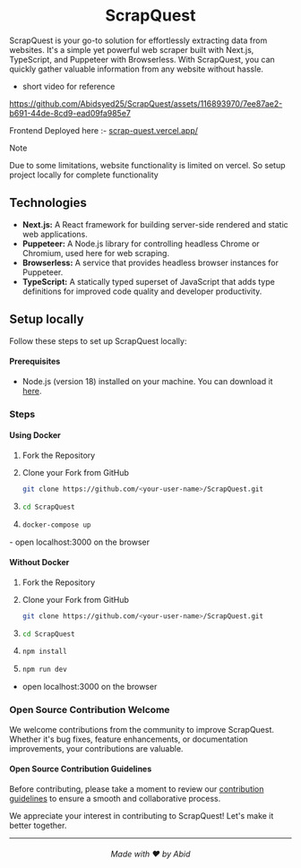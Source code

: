 



  <h1 align="center">ScrapQuest</h1>


ScrapQuest is your go-to solution for effortlessly extracting data from websites. It's a simple yet powerful web scraper built with Next.js, TypeScript, and Puppeteer with Browserless. With ScrapQuest, you can quickly gather valuable information from any website without hassle.



- short video for reference


https://github.com/Abidsyed25/ScrapQuest/assets/116893970/7ee87ae2-b691-44de-8cd9-ead09fa985e7


Frontend Deployed here :- [scrap-quest.vercel.app/](https://scrap-quest.vercel.app/)

> [!NOTE]  
> Due to some limitations, website functionality is limited on vercel. So setup project locally for complete functionality

## Technologies

<ul>
  <li>
    <strong>Next.js:</strong> A React framework for building server-side rendered and static web applications.
  </li>
  <li>
    <strong>Puppeteer:</strong> A Node.js library for controlling headless Chrome or Chromium, used here for web scraping.
  </li>
  <li>
    <strong>Browserless:</strong> A service that provides headless browser instances for Puppeteer.
  </li>
  <li>
    <strong>TypeScript:</strong> A statically typed superset of JavaScript that adds type definitions for improved code quality and developer productivity.
  </li>
</ul>

## Setup locally

Follow these steps to set up ScrapQuest locally:

#### Prerequisites

- Node.js (version 18) installed on your machine. You can download it [here](https://nodejs.org/).

### Steps 


#### Using Docker

<ol>
  <li>
    
Fork the Repository
    
  </li>
  <li>
  Clone your Fork from GitHub<br>

```bash
git clone https://github.com/<your-user-name>/ScrapQuest.git
```
    
  </li>
  <li>

```bash
cd ScrapQuest
```
    
  </li>
  <li>

```bash
docker-compose up
```

  </li>
</ol>
- open localhost:3000 on the browser

#### Without Docker

<ol>
  <li>
    
Fork the Repository
    
  </li>
  <li>
  Clone your Fork from GitHub<br>

```bash
git clone https://github.com/<your-user-name>/ScrapQuest.git
```
    
  </li>
  <li>

```bash
cd ScrapQuest
```
    
  </li>
  <li>
    
```bash
npm install
```
  </li>
  <li>
    
```bash
npm run dev
```
    
  </li>
</ol>

- open localhost:3000 on the browser

### Open Source Contribution Welcome

We welcome contributions from the community to improve ScrapQuest. Whether it's bug fixes, feature enhancements, or documentation improvements, your contributions are valuable.

#### Open Source Contribution Guidelines

Before contributing, please take a moment to review our [contribution guidelines](CODE_OF_CONDUCT.md) to ensure a smooth and collaborative process.

We appreciate your interest in contributing to ScrapQuest! Let's make it better together.

****

<h6 align="center">Made with ❤️ by Abid </h6>





